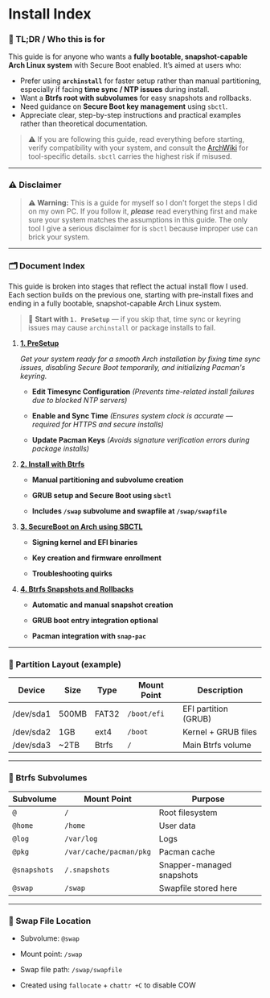 # Install Index

### 📝 TL;DR / Who this is for

This guide is for anyone who wants a **fully bootable, snapshot-capable Arch Linux system** with Secure Boot enabled.
It’s aimed at users who:

* Prefer using **`archinstall`** for faster setup rather than manual partitioning, especially if facing **time sync / NTP issues** during install.
* Want a **Btrfs root with subvolumes** for easy snapshots and rollbacks.
* Need guidance on **Secure Boot key management** using `sbctl`.
* Appreciate clear, step-by-step instructions and practical examples rather than theoretical documentation.

> ⚠️ If you are following this guide, read everything before starting, verify compatibility with your system, and consult the [ArchWiki](https://wiki.archlinux.org/title/Main_page) for tool-specific details. `sbctl` carries the highest risk if misused.

---

### ⚠️ Disclaimer

> **⚠️ Warning:** This is a guide for myself so I don't forget the steps I did on my own PC.
> If you follow it, ***please*** read everything first and make sure your system matches the assumptions in this guide. The only tool I give a serious disclaimer for is `sbctl` because improper use can brick your system.

---

### 🗂️ Document Index

This guide is broken into stages that reflect the actual install flow I used. Each section builds on the previous one, starting with pre-install fixes and ending in a fully bootable, snapshot-capable Arch Linux system.

> 🔧 **Start with `1. PreSetup`** — if you skip that, time sync or keyring issues may cause `archinstall` or package installs to fail.

1. **[1. PreSetup](1-PreSetup.md)**

    *Get your system ready for a smooth Arch installation by fixing time sync issues, disabling Secure Boot temporarily, and initializing Pacman's keyring.*
    
    - **Edit Timesync Configuration**
    *(Prevents time-related install failures due to blocked NTP servers)*
        
    - **Enable and Sync Time**
    *(Ensures system clock is accurate — required for HTTPS and secure installs)*
        
    - **Update Pacman Keys**
    *(Avoids signature verification errors during package installs)*
	    
2. **[2. Install with Btrfs](2-Install-with-Btrfs.md)**
    
    - **Manual partitioning and subvolume creation**
        
    - **GRUB setup and Secure Boot using `sbctl`**
        
    - **Includes `/swap` subvolume and swapfile at `/swap/swapfile`**
        
3. **[3. SecureBoot on Arch using SBCTL](3-SecureBoot-SBCTL.md)**
    
    - **Signing kernel and EFI binaries**
        
    - **Key creation and firmware enrollment**
        
    - **Troubleshooting quirks**
        
4. **[4. Btrfs Snapshots and Rollbacks](4-Btrfs-Snapshots.md)**
    
    - **Automatic and manual snapshot creation**
        
    - **GRUB boot entry integration optional**
        
    - **Pacman integration with `snap-pac`**
        

---

### 💾 Partition Layout (example)

| Device    | Size  | Type  | Mount Point | Description          |
| --------- | ----- | ----- | ----------- | -------------------- |
| /dev/sda1 | 500MB | FAT32 | `/boot/efi` | EFI partition (GRUB) |
| /dev/sda2 | 1GB   | ext4  | `/boot`     | Kernel + GRUB files  |
| /dev/sda3 | ~2TB  | Btrfs | `/`         | Main Btrfs volume    |

---

### 📁 Btrfs Subvolumes

|Subvolume|Mount Point|Purpose|
|---|---|---|
|`@`|`/`|Root filesystem|
|`@home`|`/home`|User data|
|`@log`|`/var/log`|Logs|
|`@pkg`|`/var/cache/pacman/pkg`|Pacman cache|
|`@snapshots`|`/.snapshots`|Snapper-managed snapshots|
|`@swap`|`/swap`|Swapfile stored here|

---

### 🧊 Swap File Location

- Subvolume: `@swap`
    
- Mount point: `/swap`
    
- Swap file path: `/swap/swapfile`
    
- Created using `fallocate` + `chattr +C` to disable COW
    
